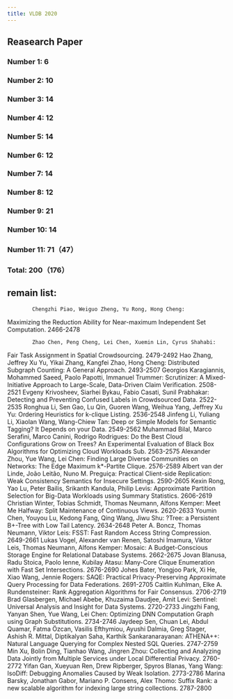 ```yaml
---
title: VLDB 2020
---
```


## Reasearch Paper
### Number 1: 6
### Number 2: 10
### Number 3: 14
### Number 4: 12
### Number 5: 14
### Number 6: 12
### Number 7: 14
### Number 8: 12
### Number 9: 21
### Number 10: 14
### Number 11: 71（47）
### Total: 200（176）
##
##
## remain list:
	
	        Chengzhi Piao, Weiguo Zheng, Yu Rong, Hong Cheng:
Maximizing the Reduction Ability for Near-maximum Independent Set Computation. 2466-2478
	
	        Zhao Chen, Peng Cheng, Lei Chen, Xuemin Lin, Cyrus Shahabi:
Fair Task Assignment in Spatial Crowdsourcing. 2479-2492
		Hao Zhang, Jeffrey Xu Yu, Yikai Zhang, Kangfei Zhao, Hong Cheng:
Distributed Subgraph Counting: A General Approach. 2493-2507
		Georgios Karagiannis, Mohammed Saeed, Paolo Papotti, Immanuel Trummer:
Scrutinizer: A Mixed-Initiative Approach to Large-Scale, Data-Driven Claim Verification. 2508-2521
		Evgeny Krivosheev, Siarhei Bykau, Fabio Casati, Sunil Prabhakar:
Detecting and Preventing Confused Labels in Crowdsourced Data. 2522-2535
		Ronghua Li, Sen Gao, Lu Qin, Guoren Wang, Weihua Yang, Jeffrey Xu Yu:
Ordering Heuristics for k-clique Listing. 2536-2548
		Jinfeng Li, Yuliang Li, Xiaolan Wang, Wang-Chiew Tan:
Deep or Simple Models for Semantic Tagging? It Depends on your Data. 2549-2562
		Muhammad Bilal, Marco Serafini, Marco Canini, Rodrigo Rodrigues:
Do the Best Cloud Configurations Grow on Trees? An Experimental Evaluation of Black Box Algorithms for Optimizing Cloud Workloads Sub. 2563-2575
		Alexander Zhou, Yue Wang, Lei Chen:
Finding Large Diverse Communities on Networks: The Edge Maximum k*-Partite Clique. 2576-2589
		Albert van der Linde, João Leitão, Nuno M. Preguiça:
Practical Client-side Replication: Weak Consistency Semantics for Insecure Settings. 2590-2605
		Kexin Rong, Yao Lu, Peter Bailis, Srikanth Kandula, Philip Levis:
Approximate Partition Selection for Big-Data Workloads using Summary Statistics. 2606-2619
		Christian Winter, Tobias Schmidt, Thomas Neumann, Alfons Kemper:
Meet Me Halfway: Split Maintenance of Continuous Views. 2620-2633
		Youmin Chen, Youyou Lu, Kedong Fang, Qing Wang, Jiwu Shu:
?Tree: a Persistent B+-Tree with Low Tail Latency. 2634-2648
		Peter A. Boncz, Thomas Neumann, Viktor Leis:
FSST: Fast Random Access String Compression. 2649-2661
		Lukas Vogel, Alexander van Renen, Satoshi Imamura, Viktor Leis, Thomas Neumann, Alfons Kemper:
Mosaic: A Budget-Conscious Storage Engine for Relational Database Systems. 2662-2675
		Jovan Blanusa, Radu Stoica, Paolo Ienne, Kubilay Atasu:
Many-Core Clique Enumeration with Fast Set Intersections. 2676-2690
		Johes Bater, Yongjoo Park, Xi He, Xiao Wang, Jennie Rogers:
SAQE: Practical Privacy-Preserving Approximate Query Processing for Data Federations. 2691-2705
		Caitlin Kuhlman, Elke A. Rundensteiner:
Rank Aggregation Algorithms for Fair Consensus. 2706-2719
		Brad Glasbergen, Michael Abebe, Khuzaima Daudjee, Amit Levi:
Sentinel: Universal Analysis and Insight for Data Systems. 2720-2733
		Jingzhi Fang, Yanyan Shen, Yue Wang, Lei Chen:
Optimizing DNN Computation Graph using Graph Substitutions. 2734-2746
		Jaydeep Sen, Chuan Lei, Abdul Quamar, Fatma Özcan, Vasilis Efthymiou, Ayushi Dalmia, Greg Stager, Ashish R. Mittal, Diptikalyan Saha, Karthik Sankaranarayanan:
ATHENA++: Natural Language Querying for Complex Nested SQL Queries. 2747-2759
		Min Xu, Bolin Ding, Tianhao Wang, Jingren Zhou:
Collecting and Analyzing Data Jointly from Multiple Services under Local Differential Privacy. 2760-2772
		Yifan Gan, Xueyuan Ren, Drew Ripberger, Spyros Blanas, Yang Wang:
IsoDiff: Debugging Anomalies Caused by Weak Isolation. 2773-2786
		Marina Barsky, Jonathan Gabor, Mariano P. Consens, Alex Thomo:
Suffix Rank: a new scalable algorithm for indexing large string collections. 2787-2800
